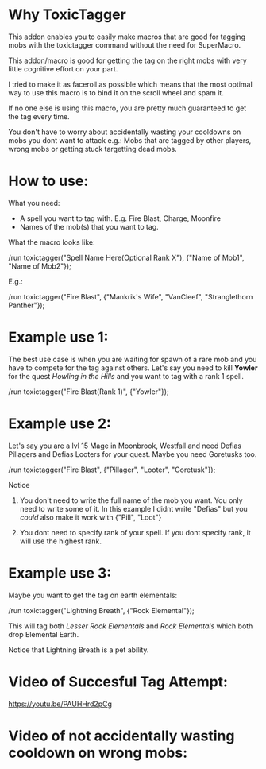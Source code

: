 # Why ToxicTagger

This addon enables you to easily make macros that are good for tagging mobs with the toxictagger command without the need for SuperMacro.

This addon/macro is good for getting the tag on the right mobs with very little cognitive effort on your part. 

I tried to make it as faceroll as possible which means that the most optimal way to use this macro is to bind it on the scroll wheel and spam it.

If no one else is using this macro, you are pretty much guaranteed to get the tag every time.

You don't have to worry about accidentally wasting your cooldowns on mobs you dont want to attack e.g.: 
Mobs that are tagged by other players, wrong mobs or getting stuck targetting dead mobs. 

# How to use: 
What you need: 

* A spell you want to tag with. E.g. Fire Blast, Charge, Moonfire
* Names of the mob(s) that you want to tag. 

What the macro looks like: 

/run toxictagger("Spell Name Here(Optional Rank X"), {"Name of Mob1", "Name of Mob2"});

E.g.:

/run toxictagger("Fire Blast", {"Mankrik's Wife", "VanCleef", "Stranglethorn Panther"});


# Example use 1: 
The best use case is when you are waiting for spawn of a rare mob and you have to compete for the tag against others. 
Let's say you need to kill **Yowler** for the quest *Howling in the Hills* and you want to tag with a rank 1 spell.

/run toxictagger("Fire Blast(Rank 1)", {"Yowler"});

# Example use 2: 
Let's say you are a lvl 15 Mage in Moonbrook, Westfall and need Defias Pillagers and Defias Looters for your quest. Maybe you need Goretusks too.

/run toxictagger("Fire Blast", {"Pillager", "Looter", "Goretusk"});

Notice
1) You don't need to write the full name of the mob you want. You only need to write some of it. In this example I didnt write "Defias" but you *could* also make it work with {"Pill", "Loot"}

2) You dont need to specify rank of your spell. If you dont specify rank, it will use the highest rank.

# Example use 3:
Maybe you want to get the tag on earth elementals: 

/run toxictagger("Lightning Breath", {"Rock Elemental"});

This will tag both *Lesser Rock Elementals* and *Rock Elementals* which both drop Elemental Earth. 

Notice that Lightning Breath is a pet ability.

# Video of Succesful Tag Attempt: 

https://youtu.be/PAUHHrd2pCg

# Video of not accidentally wasting cooldown on wrong mobs: 


